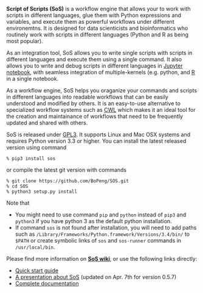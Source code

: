 **Script of Scripts (SoS)** is a workflow engine that allows your to work
with scripts in different languages, glue them with Python expressions and
variables, and execute them as powerful workflows under different
environemtns. It is designed for data scienticists and bioinformatics who
routinely work with scripts in different languages (Python and R as being
most popular).

As an integration tool, SoS allows you to write single scripts with scripts
in different languages and execute them using a single command. It also
allows you to write and debug scripts in different languages in [Jupyter
notebook](http://jupyter.org/), with seamless integration of
multiple-kernels (e.g. python, and
[R](https://github.com/IRkernel/IRkernel) in a single notebook.

As a workflow engine, SoS helps you oraganize your commands and scripts in 
different languages into readable workflows that can be easily understood
and modified by others. It is an easy-to-use alternative to specialized workflow
systems such as [CWL](http://common-workflow-language.github.io/draft-3/) which makes it
an ideal tool for the creation and maintainance of workflows that need to be frequently updated and shared with others.


SoS is released under [GPL3](http://www.gnu.org/licenses/gpl-3.0.en.html). It supports Linux and Mac OSX systems and requires Python version 3.3 or higher. You can install the latest released version using command

```
% pip3 install sos
```

or compile the latest git version with commands

```
% git clone https://github.com/BoPeng/SOS.git
% cd SOS
% python3 setup.py install
```

Note that

* You might need to use command `pip` and `python` instead of `pip3` and `python3` if you have python 3 as the default python installation.
* If command `sos` is not found after installation, you will need to add paths such as
`/Library/Frameworks/Python.framework/Versions/3.4/bin/` to `$PATH` or
create symbolic links of `sos` and `sos-runner` commands in
`/usr/local/bin`.

Please find more information on **[SoS
wiki](https://github.com/BoPeng/SOS/wiki)**, or use the following links
directly:

* [Quick start guide](https://github.com/BoPeng/SOS/wiki/Quick-Start)
* [A presentation about SoS](https://github.com/BoPeng/SOS/wiki/SoS_March2016.pdf) (updated on Apr. 7th for version 0.5.7)
* [Complete documentation](https://github.com/BoPeng/SOS/wiki/Documentation)

